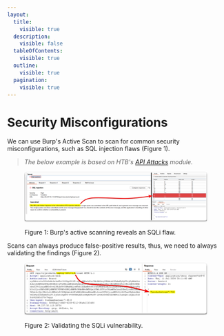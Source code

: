 ```yaml
---
layout:
  title:
    visible: true
  description:
    visible: false
  tableOfContents:
    visible: true
  outline:
    visible: true
  pagination:
    visible: true
---
```


# Security Misconfigurations

We can use Burp's Active Scan to scan for common security misconfigurations, such as SQL injection flaws (Figure 1).

> _The below example is based on HTB's_ [_API Attacks_](https://academy.hackthebox.com/course/preview/api-attacks) _module._

<figure><img src="../../../../.gitbook/assets/api_sqli_1.png" alt=""><figcaption><p>Figure 1: Burp's active scanning reveals an SQLi flaw.</p></figcaption></figure>

Scans can always produce false-positive results, thus, we need to always validating the findings (Figure 2).

<figure><img src="../../../../.gitbook/assets/api_sqli_2.png" alt=""><figcaption><p>Figure 2: Validating the SQLi vulnerability.</p></figcaption></figure>
